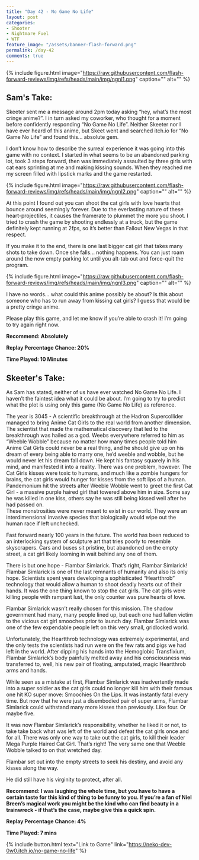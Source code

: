 ```yaml
---
title: "Day 42 - No Game No Life"
layout: post
categories:
- Shooter
- Nightmare Fuel
- WTF
feature_image: "/assets/banner-flash-forward.png"
permalink: /day-42
comments: true
---
```


{% include figure.html image="https://raw.githubusercontent.com/flash-forward-reviews/img/refs/heads/main/img/ngnl1.png" caption="" alt="" %}

## Sam's Take:

Skeeter sent me a message around 2pm today asking “hey, what’s the most cringe anime?”. I in turn asked my coworker, who thought for a moment before confidently responding “No Game No Life”. Neither Skeeter nor I have ever heard of this anime, but Skeet went and searched itch.io for “No Game No Life” and found this... absolute gem.

I don’t know how to describe the surreal experience it was going into this game with no context. I started in what seems to be an abandoned parking lot, took 3 steps forward, then was immediately assaulted by three girls with cat ears sprinting at me and making kissing sounds. When they reached me my screen filled with lipstick marks and the game restarted.

{% include figure.html image="https://raw.githubusercontent.com/flash-forward-reviews/img/refs/heads/main/img/ngnl2.png" caption="" alt="" %}

At this point I found out you can shoot the cat girls with love hearts that bounce around seemingly forever. Due to the everlasting nature of these heart-projectiles, it causes the framerate to plummet the more you shoot. I tried to crash the game by shooting endlessly at a truck, but the game definitely kept running at 2fps, so it’s better than Fallout New Vegas in that respect.

If you make it to the end, there is one last bigger cat girl that takes many shots to take down. Once she falls... nothing happens. You can just roam around the now empty parking lot until you alt-tab out and force-quit the program.

{% include figure.html image="https://raw.githubusercontent.com/flash-forward-reviews/img/refs/heads/main/img/ngnl3.png" caption="" alt="" %}

I have no words... what could this anime possibly be about? Is this about someone who has to run away from kissing cat girls? I guess that would be a pretty cringe anime. 

Please play this game, and let me know if you’re able to crash it! I’m going to try again right now.

**Recommend: Absolutely**

**Replay Percentage Chance: 20%**

**Time Played: 10 Minutes**

## Skeeter's Take:

As Sam has stated, neither of us have ever watched No Game No Life. I haven’t the faintest idea what it could be about. I’m going to try to predict what the plot is using only this game (No Game No Life) as reference. 

The year is 3045 - A scientific breakthrough at the Hadron Supercollider managed to bring Anime Cat Girls to the real world from another dimension. The scientist that made the mathematical discovery that led to the breakthrough was hailed as a god. Weebs everywhere referred to him as “Weeble Wobble” because no matter how many times people told him Anime Cat Girls could never be a real thing, and he should give up on his dream of every being able to marry one, he’d weeble and wobble, but he would never let his dream fall down. He kept his fantasy squarely in his mind, and manifested it into a reality. 
There was one problem, however. The Cat Girls kisses were toxic to humans, and much like a zombie hungers for brains, the cat girls would hunger for kisses from the soft lips of a human. Pandemonium hit the streets after Weeble Wobble went to greet the first Cat Girl - a massive purple haired girl that towered above him in size. Some say he was killed in one kiss, others say he was still being kissed well after he had passed on.  
These monstrosities were never meant to exist in our world. They were an interdimensional invasive species that biologically would wipe out the human race if left unchecked. 

Fast forward nearly 100 years in the future. The world has been reduced to an interlocking system of sculpture art that tries poorly to resemble skyscrapers. Cars and buses sit pristine, but abandoned on the empty street, a cat girl likely looming in wait behind any one of them.
 
There is but one hope - Flambar Simlarick. That’s right, Flambar Simlarick! Flambar Simlarick is one of the last remnants of humanity and also its only hope. Scientists spent years developing a sophisticated “Heartthrob” technology that would allow a human to shoot deadly hearts out of their hands. It was the one thing known to stop the cat girls. The cat girls were killing people with rampant lust, the only counter was pure hearts of love. 

Flambar Simlarick wasn’t really chosen for this mission. The shadow government had many, many people lined up, but each one had fallen victim to the vicious cat girl smooches prior to launch day. Flambar Simlarick was one of the few expendable people left on this very small, gridlocked world. 

Unfortunately, the Heartthrob technology was extremely experimental, and the only tests the scientists had run were on the few rats and pigs we had left in the world. After dipping his hands into the Hemoglobic Transfixium, Flambar Simlarick’s body painfully melted away and his consciousness was transferred to, well, his new pair of floating, amputated, magic Heartthrob arms and hands. 

While seen as a mistake at first, Flambar Simlarick was inadvertently made into a super soldier as the cat girls could no longer kill him with their famous one hit KO super move: Smoochies On the Lips. It was instantly fatal every time. But now that he were just a disembodied pair of super arms, Flambar Simlarick could withstand many more kisses than previously. Like four. Or maybe five. 

It was now Flambar Simlarick’s responsibility, whether he liked it or not, to take take back what was left of the world and defeat the cat girls once and for all. There was only one way to take out the cat girls, to kill their leader Mega Purple Haired Cat Girl. That’s right! The very same one that Weeble Wobble talked to on that wretched day. 

Flambar set out into the empty streets to seek his destiny, and avoid any kisses along the way. 

He did still have his virginity to protect, after all.

**Recommend: I was laughing the whole time, but you have to have a certain taste for this kind of thing to be funny to you. If you’re a fan of Niel Breen’s magical work you might be the kind who can find beauty in a trainwreck - if that’s the case, maybe give this a quick spin.** 

**Replay Percentage Chance: 4%**

**Time Played: 7 mins**

{% include button.html text="Link to Game" link="https://neko-dev-0w0.itch.io/no-game-no-life" %}